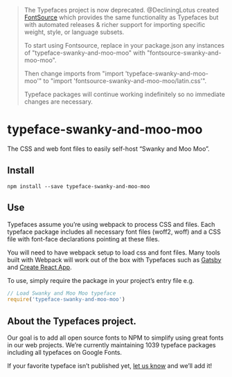 >The Typefaces project is now deprecated. @DecliningLotus created
[FontSource](https://github.com/fontsource/fontsource) which provides the
same functionality as Typefaces but with automated releases & richer
support for importing specific weight, style, or language subsets.
>
>To start using Fontsource, replace in your package.json any instances of
"typeface-swanky-and-moo-moo" with "fontsource-swanky-and-moo-moo".
>
> Then change imports from "import 'typeface-swanky-and-moo-moo'" to "import 'fontsource-swanky-and-moo-moo/latin.css'".
>
>Typeface packages will continue working indefinitely so no immediate
>changes are necessary.

# typeface-swanky-and-moo-moo

The CSS and web font files to easily self-host “Swanky and Moo Moo”.

## Install

`npm install --save typeface-swanky-and-moo-moo`

## Use

Typefaces assume you’re using webpack to process CSS and files. Each typeface
package includes all necessary font files (woff2, woff) and a CSS file with
font-face declarations pointing at these files.

You will need to have webpack setup to load css and font files. Many tools built
with Webpack will work out of the box with Typefaces such as [Gatsby](https://github.com/gatsbyjs/gatsby)
and [Create React App](https://github.com/facebookincubator/create-react-app).

To use, simply require the package in your project’s entry file e.g.

```javascript
// Load Swanky and Moo Moo typeface
require('typeface-swanky-and-moo-moo')
```

## About the Typefaces project.

Our goal is to add all open source fonts to NPM to simplify using great fonts in
our web projects. We’re currently maintaining 1039 typeface packages
including all typefaces on Google Fonts.

If your favorite typeface isn’t published yet, [let us know](https://github.com/KyleAMathews/typefaces)
and we’ll add it!
